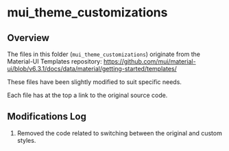 # mui_theme_customizations

## Overview

The files in this folder (`mui_theme_customizations`) originate from the Material-UI Templates repository:
https://github.com/mui/material-ui/blob/v6.3.1/docs/data/material/getting-started/templates/

These files have been slightly modified to suit specific needs.

Each file has at the top a link to the original source code.

## Modifications Log

1. Removed the code related to switching between the original and custom styles.
